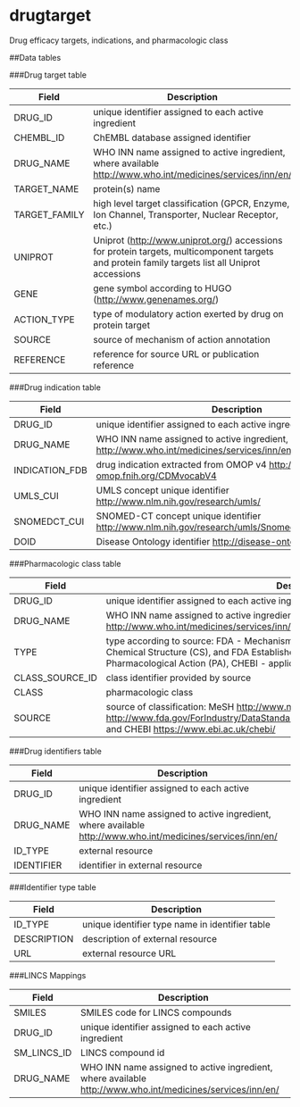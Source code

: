 # drugtarget
Drug efficacy targets, indications, and pharmacologic class

##Data tables

###Drug target table

**Field**       |**Description**
----------------|----------------------------------------------------
DRUG_ID         |unique identifier assigned to each active ingredient
CHEMBL_ID       |ChEMBL database assigned identifier
DRUG_NAME       |WHO INN name assigned to active ingredient, where available http://www.who.int/medicines/services/inn/en/
TARGET_NAME     |protein(s) name
TARGET_FAMILY   |high level target classification (GPCR, Enzyme, Ion Channel, Transporter, Nuclear Receptor, etc.)
UNIPROT         |Uniprot (http://www.uniprot.org/) accessions for protein targets, multicomponent targets and protein family targets list all Uniprot accessions
GENE            |gene symbol according to HUGO (http://www.genenames.org/)
ACTION_TYPE     |type of modulatory action exerted by drug on protein target
SOURCE          |source of mechanism of action annotation
REFERENCE       |reference for source URL or publication reference

###Drug indication table

**Field**       |**Description**
----------------|----------------------------------------------------
DRUG_ID         |unique identifier assigned to each active ingredient
DRUG_NAME       |WHO INN name assigned to active ingredient, where available http://www.who.int/medicines/services/inn/en/
INDICATION_FDB  |drug indication extracted from OMOP v4 http://archive-omop.fnih.org/CDMvocabV4
UMLS_CUI        |UMLS concept unique identifier http://www.nlm.nih.gov/research/umls/
SNOMEDCT_CUI    |SNOMED-CT concept unique identifier http://www.nlm.nih.gov/research/umls/Snomed/snomed_main.html
DOID            |Disease Ontology identifier http://disease-ontology.org/

###Pharmacologic class table

**Field**       |**Description**
----------------|---------------------------------------------------
DRUG_ID         |unique identifier assigned to each active ingredient
DRUG_NAME       |WHO INN name assigned to active ingredient, where available http://www.who.int/medicines/services/inn/en/
TYPE            |type according to source: FDA - Mechanism of Action (MOA), Physiologic Effect (PE), Chemical Structure (CS), and FDA Established Pharmacologic Class (EPC), MeSH - Pharmacological Action (PA), CHEBI - application (has role)
CLASS_SOURCE_ID |class identifier provided by source
CLASS           |pharmacologic class
SOURCE          |source of classification: MeSH http://www.nlm.nih.gov/mesh/pa_abt.html, FDA http://www.fda.gov/ForIndustry/DataStandards/StructuredProductLabeling/ucm162549.htm, and CHEBI https://www.ebi.ac.uk/chebi/

###Drug identifiers table

**Field**       |**Description**
----------------|----------------------------------------------------
DRUG_ID         |unique identifier assigned to each active ingredient
DRUG_NAME       |WHO INN name assigned to active ingredient, where available http://www.who.int/medicines/services/inn/en/
ID_TYPE  		|external resource
IDENTIFIER      |identifier in external resource

###Identifier type table

**Field**       |**Description**
----------------|----------------------------------------------------
ID_TYPE         |unique identifier type name in identifier table
DESCRIPTION     |description of external resource
URL  			|external resource URL


###LINCS Mappings

**Field**       |**Description**
----------------|----------------------------------------------------
SMILES          |SMILES code for LINCS compounds
DRUG_ID         |unique identifier assigned to each active ingredient
SM_LINCS_ID     |LINCS compound id
DRUG_NAME       |WHO INN name assigned to active ingredient, where available http://www.who.int/medicines/services/inn/en/

